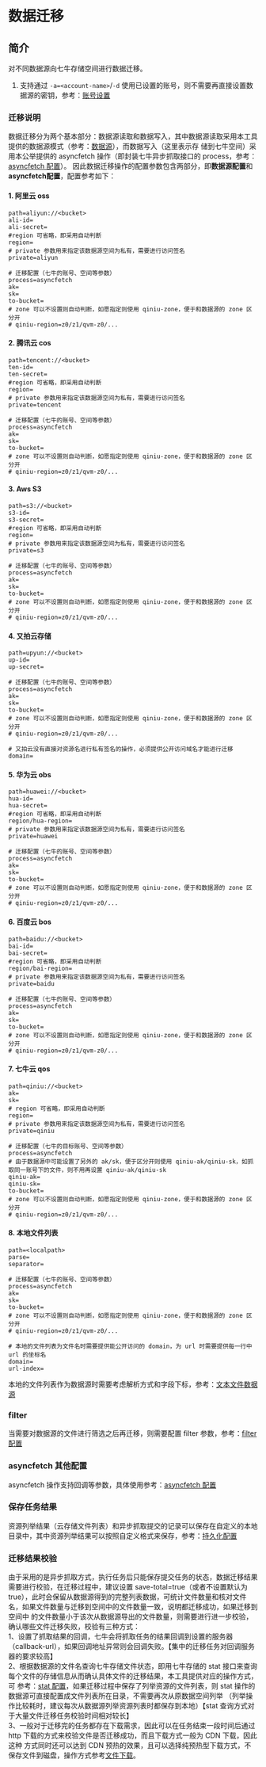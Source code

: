 # 数据迁移

## 简介
对不同数据源向七牛存储空间进行数据迁移。  
1. 支持通过 `-a=<account-name>`/`-d` 使用已设置的账号，则不需要再直接设置数据源的密钥，参考：[账号设置](../README.md#账号设置（7.73-及以上版本）)  

### 迁移说明
数据迁移分为两个基本部分：数据源读取和数据写入，其中数据源读取采用本工具提供的数据源模式（参考：[数据源](datasource.md)），而数据写入（这里表示存
储到七牛空间）采用本公举提供的 asyncfetch 操作（即封装七牛异步抓取接口的 process，参考：[asyncfetch 配置](asyncfetch.md)）。
因此数据迁移操作的配置参数包含两部分，即**数据源配置**和**asyncfetch配置**，配置参考如下：  

#### 1. 阿里云 oss
```
path=aliyun://<bucket>
ali-id=
ali-secret=
#region 可省略，即采用自动判断
region=
# private 参数用来指定该数据源空间为私有，需要进行访问签名
private=aliyun

# 迁移配置（七牛的账号、空间等参数）
process=asyncfetch
ak=
sk=
to-bucket=
# zone 可以不设置则自动判断，如愿指定则使用 qiniu-zone，便于和数据源的 zone 区分开
# qiniu-region=z0/z1/qvm-z0/...
```

#### 2. 腾讯云 cos
```
path=tencent://<bucket>
ten-id=
ten-secret=
#region 可省略，即采用自动判断
region=
# private 参数用来指定该数据源空间为私有，需要进行访问签名
private=tencent

# 迁移配置（七牛的账号、空间等参数）
process=asyncfetch
ak=
sk=
to-bucket=
# zone 可以不设置则自动判断，如愿指定则使用 qiniu-zone，便于和数据源的 zone 区分开
# qiniu-region=z0/z1/qvm-z0/...
```

#### 3. Aws S3
```
path=s3://<bucket>
s3-id=
s3-secret=
#region 可省略，即采用自动判断
region=
# private 参数用来指定该数据源空间为私有，需要进行访问签名
private=s3

# 迁移配置（七牛的账号、空间等参数）
process=asyncfetch
ak=
sk=
to-bucket=
# zone 可以不设置则自动判断，如愿指定则使用 qiniu-zone，便于和数据源的 zone 区分开
# qiniu-region=z0/z1/qvm-z0/...
```

#### 4. 又拍云存储
```
path=upyun://<bucket>
up-id=
up-secret=

# 迁移配置（七牛的账号、空间等参数）
process=asyncfetch
ak=
sk=
to-bucket=
# zone 可以不设置则自动判断，如愿指定则使用 qiniu-zone，便于和数据源的 zone 区分开
# qiniu-region=z0/z1/qvm-z0/...

# 又拍云没有直接对资源名进行私有签名的操作，必须提供公开访问域名才能进行迁移
domain=
```

#### 5. 华为云 obs
```
path=huawei://<bucket>
hua-id=
hua-secret=
#region 可省略，即采用自动判断
region/hua-region=
# private 参数用来指定该数据源空间为私有，需要进行访问签名
private=huawei

# 迁移配置（七牛的账号、空间等参数）
process=asyncfetch
ak=
sk=
to-bucket=
# zone 可以不设置则自动判断，如愿指定则使用 qiniu-zone，便于和数据源的 zone 区分开
# qiniu-region=z0/z1/qvm-z0/...
```

#### 6. 百度云 bos
```
path=baidu://<bucket>
bai-id=
bai-secret=
#region 可省略，即采用自动判断
region/bai-region=
# private 参数用来指定该数据源空间为私有，需要进行访问签名
private=baidu

# 迁移配置（七牛的账号、空间等参数）
process=asyncfetch
ak=
sk=
to-bucket=
# zone 可以不设置则自动判断，如愿指定则使用 qiniu-zone，便于和数据源的 zone 区分开
# qiniu-region=z0/z1/qvm-z0/...
```

#### 7. 七牛云 qos
```
path=qiniu://<bucket>
ak=
sk=
# region 可省略，即采用自动判断
region=
# private 参数用来指定该数据源空间为私有，需要进行访问签名
private=qiniu

# 迁移配置（七牛的目标账号、空间等参数）
process=asyncfetch
# 由于数据源中可能设置了另外的 ak/sk，便于区分开则使用 qiniu-ak/qiniu-sk，如抓取同一账号下的文件，则不用再设置 qiniu-ak/qiniu-sk
qiniu-ak=
qiniu-sk=
to-bucket=
# zone 可以不设置则自动判断，如愿指定则使用 qiniu-zone，便于和数据源的 zone 区分开
# qiniu-region=z0/z1/qvm-z0/...
```

#### 8. 本地文件列表
```
path=<localpath>
parse=
separator=

# 迁移配置（七牛的账号、空间等参数）
process=asyncfetch
ak=
sk=
to-bucket=
# zone 可以不设置则自动判断，如愿指定则使用 qiniu-zone，便于和数据源的 zone 区分开
# qiniu-region=z0/z1/qvm-z0/...

# 本地的文件列表为文件名时需要提供能公开访问的 domain，为 url 时需要提供每一行中 url 的坐标名
domain=
url-index=
```  
本地的文件列表作为数据源时需要考虑解析方式和字段下标，参考：[文本文件数据源](datasource.md#2-file-文本文件行读取)  

### filter
当需要对数据源的文件进行筛选之后再迁移，则需要配置 filter 参数，参考：[filter 配置](filter.md)  

### asyncfetch 其他配置
asyncfetch 操作支持回调等参数，具体使用参考：[asyncfetch 配置](asyncfetch.md)  

### 保存任务结果
资源列举结果（云存储文件列表）和异步抓取提交的记录可以保存在自定义的本地目录中，其中资源列举结果可以按照自定义格式来保存，参考：[持久化配置](resultsave.md)  

### 迁移结果校验
由于采用的是异步抓取方式，执行任务后只能保存提交任务的状态，数据迁移结果需要进行校验，在迁移过程中，建议设置 save-total=true（或者不设置默认为 
true），此时会保留从数据源得到的完整列表数据，可统计文件数量和核对文件名，如果文件数量与迁移到空间中的文件数量一致，说明都迁移成功，如果迁移到空间中
的文件数量小于该次从数据源导出的文件数量，则需要进行进一步校验，确认哪些文件迁移失败，校验有三种方式：  
1、设置了抓取结果的回调，七牛会将抓取任务的结果回调到设置的服务器（callback-url），如果回调地址异常则会回调失败。【集中的迁移任务对回调服务器的要求较高】  
2、根据数据源的文件名查询七牛存储文件状态，即用七牛存储的 stat 接口来查询每个文件的存储信息从而确认具体文件的迁移结果，本工具提供对应的操作方式，可
参考：[stat 配置](stat.md)，如果迁移过程中保存了列举资源的文件列表，则 stat 操作的数据源可直接配置成文件列表所在目录，不需要再次从原数据空间列举
（列举操作比较耗时，建议每次从数据源列举资源列表时都保存到本地）【stat 查询方式对于大量文件迁移任务校验时间相对较长】  
3、一般对于迁移完的任务都存在下载需求，因此可以在任务结束一段时间后通过 http 下载的方式来校验文件是否迁移成功，而且下载方式一般为 CDN 下载，因此这种
方式同时还可以达到 CDN 预热的效果，且可以选择纯预热型下载方式，不保存文件到磁盘，操作方式参考[文件下载](downloadfile.md)。  